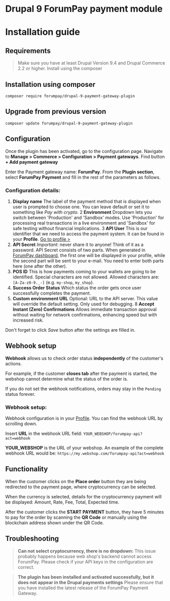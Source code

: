 # Drupal 9 ForumPay payment module
# Installation guide

## Requirements

> Make sure you have at least Drupal Version 9.4 and Drupal Commerce 2.2 or higher.
> Install using the composer

## Installation using composer

```shell
composer require forumpay/drupal-9-payment-gateway-plugin
```

## Upgrade from previous version

```shell
composer update forumpay/drupal-9-payment-gateway-plugin
```

## Configuration

Once the plugin has been activated, go to the configuration page.
Navigate to **Manage > Commerce > Configuration > Payment gateways**.
Find button **+ Add payment gateway**

Enter the Payment gateway name: **ForumPay**.
From the **Plugin section**, select **ForumPay Payment** and fill in the rest of the parameters as follows.

### Configuration details:

1. **Display name**
   The label of the payment method that is displayed when user is prompted to choose one. You can leave default or set it to something like *Pay with crypto*.
2  **Environment**
   Dropdown lets you switch between 'Production' and 'Sandbox' modes.
   Use 'Production' for processing real transactions in a live environment and
   'Sandbox' for safe testing without financial implications.
3  **API User**
   This is our identifier that we need to access the payment system.
   It can be found in your **Profile**.
   [Go to profile >](https://dashboard.forumpay.com/pay/userPaymentGateway.api_settings)
4. **API Secret**
   _Important:_ never share it to anyone!
   Think of it as a password.
   API Secret consists of two parts. When generated in [ForumPay dashboard](https://dashboard.forumpay.com/pay/userPaymentGateway.api_settings),
   the first one will be displayed in your profile, while the second part will be sent to your e-mail.
   You need to enter both parts here (one after the other).
5. **POS ID**
   This is how payments coming to your wallets are going to be identified.
   Special characters are not allowed. Allowed characters are: `[A-Za-z0-9._-]` (e.g. `my-shop`, `my_shop`).
6. **Success Order Status**
   Which status the order gets once user successfully completes the payment.
7. **Custom environment URL**
   Optional: URL to the API server. This value will override the default setting. Only used for debugging.
8  **Accept Instant (Zero) Confirmations**
   Allows immediate transaction approval without waiting for network confirmations, enhancing speed but with increased risk.

Don't forget to click *Save* button after the settings are filled in.

## Webhook setup

**Webhook** allows us to check order status **independently** of the customer's actions.

For example, if the customer **closes tab** after the payment is started,
the webshop cannot determine what the status of the order is.

If you do not set the webhook notifications, orders may stay in the `Pending` status forever.

### Webhook setup:

Webhook configuration is in your [Profile](https://dashboard.forumpay.com/pay/userPaymentGateway.api_settings#webhook_notifications).
You can find the webhook URL by scrolling down.

Insert **URL** in the webhook URL field:
`YOUR_WEBSHOP/forumpay-api?act=webhook`

**YOUR_WEBSHOP** is the URL of your webshop. An example of the complete webhook URL would be:
`https://my.webshop.com/forumpay-api?act=webhook`

## Functionality

When the customer clicks on the **Place order** button they are being redirected to the payment page, where cryptocurrency can be selected.

When the currency is selected, details for the cryptocurrency payment will be displayed: Amount, Rate, Fee, Total, Expected time.

After the customer clicks the **START PAYMENT** button, they have 5 minutes to pay for the order by scanning the **QR Code** or manually using the blockchain address shown under the QR Code.

## Troubleshooting

> **Can not select cryptocurrency, there is no dropdown:**
This issue probably happens because web shop's backend cannot access ForumPay.
Please check if your API keys in the configuration are correct.

> **The plugin has been installed and activated successfully, but it does not appear in the Drupal payments settings**
Please ensure that you have installed the latest release of the ForumPay Payment Gateway.
